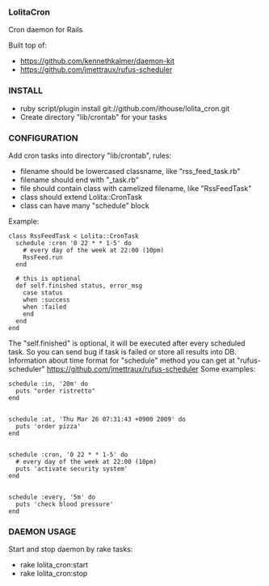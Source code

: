 ### LolitaCron

Cron daemon for Rails

Built top of:

  - https://github.com/kennethkalmer/daemon-kit
  - https://github.com/jmettraux/rufus-scheduler

### INSTALL

  - ruby script/plugin install git://github.com/ithouse/lolita_cron.git
  - Create directory "lib/crontab" for your tasks

### CONFIGURATION

Add cron tasks into directory "lib/crontab", rules:
  
  - filename should be lowercased classname, like "rss_feed_task.rb"
  - filename should end with "_task.rb"
  - file should contain class with camelized filename, like "RssFeedTask"
  - class should extend Lolita::CronTask
  - class can have many "schedule" block
  
  Example:
  
    class RssFeedTask < Lolita::CronTask
      schedule :cron '0 22 * * 1-5' do
        # every day of the week at 22:00 (10pm)
        RssFeed.run
      end
      
      # this is optional
      def self.finished status, error_msg
        case status
        when :success
        when :failed
        end
      end
    end

The "self.finished" is optional, it will be executed after every scheduled task. So you can send bug if task is failed or store 
all results into DB.
Information about time format for "schedule" method you can get at "rufus-scheduler" https://github.com/jmettraux/rufus-scheduler
Some examples:

    schedule :in, '20m' do
      puts "order ristretto"
    end
  
  
    schedule :at, 'Thu Mar 26 07:31:43 +0900 2009' do
      puts 'order pizza'
    end
  
  
    schedule :cron, '0 22 * * 1-5' do
      # every day of the week at 22:00 (10pm)
      puts 'activate security system'
    end
  
  
    schedule :every, '5m' do
      puts 'check blood pressure'
    end

### DAEMON USAGE

Start and stop daemon by rake tasks:

  - rake lolita_cron:start
  - rake lolita_cron:stop
